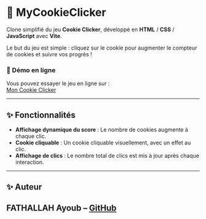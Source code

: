 # 🍪 MyCookieClicker

Clone simplifié du jeu **Cookie Clicker**, développé en **HTML** / **CSS** / **JavaScript** avec **Vite**.

Le but du jeu est simple : cliquez sur le cookie pour augmenter le compteur de cookies et suivre vos progrès !

### 🚀 Démo en ligne
Vous pouvez essayer le jeu en ligne sur :  
[Mon Cookie Clicker](https://formidabledu59.github.io/Cookie_Clicker/)

---

## ✨ Fonctionnalités
- **Affichage dynamique du score** : Le nombre de cookies augmente à chaque clic.
- **Cookie cliquable** : Un cookie cliquable visuellement, avec un effet au clic.
- **Affichage de clics** : Le nombre total de clics est mis à jour après chaque interaction.

---

## ✨ Auteur
FATHALLAH Ayoub – [GitHub](https://github.com/Formidabledu59)
---
